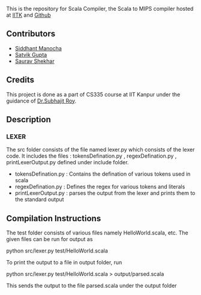 This is the repository for
Scala Compiler, the Scala to MIPS compiler hosted at [IITK](https://git.cse.iitk.ac.in/smanocha/compilersproject)  and [Github](https://github.com/sid17/CompilersProject)

## Contributors
* [Siddhant Manocha](http://home.iitk.ac.in/~smanocha)
* [Satvik Gupta](http://home.iitk.ac.in/~satvikg)
* [Saurav Shekhar](http://home.iitk.ac.in/~sshekh)

## Credits

This project is done as a part of CS335 course at IIT Kanpur under the guidance of 
[Dr.Subhajit Roy](http://web.cse.iitk.ac.in/users/subhajit/).

## Description

### LEXER

The src folder consists of the file named lexer.py which consists of the lexer code. It includes the files : tokensDefination.py , regexDefination.py , printLexerOutput.py defined under include folder.

* tokensDefination.py : Contains the defination of various tokens used in scala 
* regexDefination.py : Defines the regex for various tokens and literals
* printLexerOutput.py : parses the output from the lexer and prints them to the standard output

## Compilation Instructions

The test folder consists of various files namely HelloWorld.scala, etc. The given files can be run for output as 

python src/lexer.py test/HelloWorld.scala

To print the output to a file in output folder, run

 python src/lexer.py test/HelloWorld.scala > output/parsed.scala

 This sends the output to the file parsed.scala under the output folder

